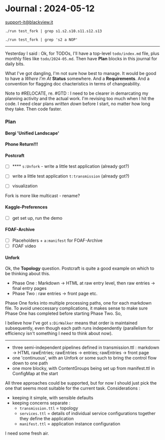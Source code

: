 # Journal : 2024-05-12

support-it@blackview.it

```
./run test_fork | grep s1.s2.s10.s11.s12.s13
```

```
./run test_fork | grep 's2 a NOP'
```

---

Yesterday I said : Ok, for TODOs, I'll have a top-level `todo/index.md` file, plus monthly files like `todo/2024-05.md`. Then have **Plan** blocks in this journal for daily bits.

What I've got dangling, I'm not sure how best to manage. It would be good to have a _Where I'm At_ **Status** somewhere. And a **Requirements**. And a convention for flagging doc chacteristics in terms of changeability.

Note to #RELOCATE, re. #GTD : I need to be clearer in demarcating my planning activity and the actual work. I'm revising too much when I hit the code. I need clear plans _written down_ before I start, no matter how long they take. Then code faster.

### Plan

#### Bergi 'Unified Landscape'

**Phone Return!!!**

#### Postcraft

- [ ] \*\*\*\* `s:Unfork` - write a little test application (already got?)
- [ ] write a little test application `t:transmission` (already got?)

- [ ] visualization

Fork is more like multicast - rename?

#### Kaggle-Preferences

- [ ] get set up, run the demo

#### FOAF-Archive

- [ ] Placeholders + `a:manifest` for FOAF-Archive
- [ ] FOAF video

#### Unfork

Ok, the **Topology** question. Postcraft is quite a good example on which to be thinking about this.

- Phase One : Markdown -> HTML at raw entry level, then raw entries -> final entry pages
- Phase Two : raw entries -> front page etc.

Phase One forks into multiple processing paths, one for each markdown file. To avoid uneccessary complications, it makes sense to make sure Phase One has completed before starting Phase Two.
So,

I believe how I've got `s:DirWalker` means that order is maintained subsequently, even though each path runs independently (parallelism for efficiency isn't something I need to think about now).

---

- three semi-independent pipelines defined in transmission.ttl : markdown -> HTML rawEntries; rawEntries -> entries; rawEntries -> front page
- one 'continuous', with an Unfork or some such to bring the control flow down to one path
- one more blocky, with ContentGroups being set up from manifest.ttl in ConfigMap at the start

All three approaches could be supported, but for now I should just pick the one that seems most suitable for the current task. Considerations :

- keeping it simple, with sensible defaults
- keeping concerns separate :
  - `transmission.ttl` = topology
  - `services.ttl` = details of individual service configurations
    together they define the application
  - `manifest.ttl` = application instance configuration

I need some fresh air.
